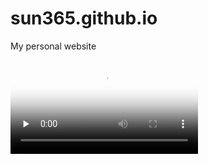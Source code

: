 # sun365.github.io
My personal website

<video id="video" controls="" preload="none" poster="http://img.blog.fandong.me/2017-08-26-Markdown-Advance-Video.jpg">
      <source id="mp4" src="/video.mp4" type="video/mp4">
      </video>
